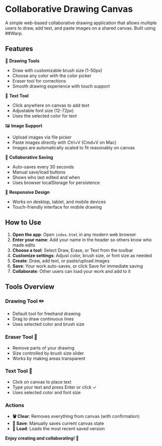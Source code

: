 # Collaborative Drawing Canvas

A simple web-based collaborative drawing application that allows multiple users to draw, add text, and paste images on a shared canvas. Built using ##Warp.

## Features

🎨 **Drawing Tools**
- Draw with customizable brush size (1-50px)
- Choose any color with the color picker
- Eraser tool for corrections
- Smooth drawing experience with touch support

📝 **Text Tool**
- Click anywhere on canvas to add text
- Adjustable font size (12-72px)
- Uses the selected color for text

🖼️ **Image Support**
- Upload images via file picker
- Paste images directly with Ctrl+V (Cmd+V on Mac)
- Images are automatically scaled to fit reasonably on canvas

💾 **Collaborative Saving**
- Auto-saves every 30 seconds
- Manual save/load buttons
- Shows who last edited and when
- Uses browser localStorage for persistence

📱 **Responsive Design**
- Works on desktop, tablet, and mobile devices
- Touch-friendly interface for mobile drawing

## How to Use

1. **Open the app**: Open `index.html` in any modern web browser
2. **Enter your name**: Add your name in the header so others know who made edits
3. **Choose a tool**: Select Draw, Erase, or Text from the toolbar
4. **Customize settings**: Adjust color, brush size, or font size as needed
5. **Create**: Draw, add text, or paste/upload images
6. **Save**: Your work auto-saves, or click Save for immediate saving
7. **Collaborate**: Other users can load your work and add to it

## Tools Overview

### Drawing Tool ✏️
- Default tool for freehand drawing
- Drag to draw continuous lines
- Uses selected color and brush size

### Eraser Tool 🧽
- Remove parts of your drawing
- Size controlled by brush size slider
- Works by making areas transparent

### Text Tool 📝
- Click on canvas to place text
- Type your text and press Enter or click ✓
- Uses selected color and font size

### Actions
- **🗑️ Clear**: Removes everything from canvas (with confirmation)
- **💾 Save**: Manually saves current canvas state
- **📁 Load**: Loads the most recent saved version

**Enjoy creating and collaborating! 🎨**
